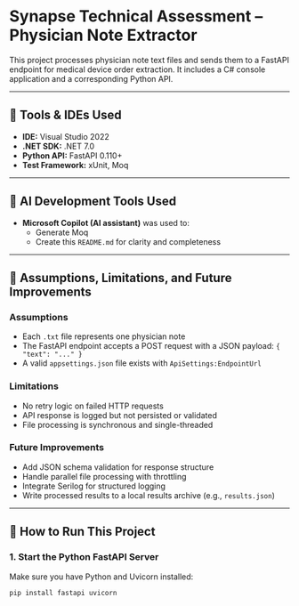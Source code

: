 # Synapse Technical Assessment – Physician Note Extractor

This project processes physician note text files and sends them to a FastAPI endpoint for medical device order extraction. It includes a C# console application and a corresponding Python API.

---

## 🧰 Tools & IDEs Used

- **IDE:** Visual Studio 2022
- **.NET SDK:** .NET 7.0
- **Python API:** FastAPI 0.110+
- **Test Framework:** xUnit, Moq

---

## 🤖 AI Development Tools Used

- **Microsoft Copilot (AI assistant)** was used to:
  - Generate Moq
  - Create this `README.md` for clarity and completeness
---

## 📝 Assumptions, Limitations, and Future Improvements

### Assumptions

- Each `.txt` file represents one physician note
- The FastAPI endpoint accepts a POST request with a JSON payload: `{ "text": "..." }`
- A valid `appsettings.json` file exists with `ApiSettings:EndpointUrl`

### Limitations

- No retry logic on failed HTTP requests
- API response is logged but not persisted or validated
- File processing is synchronous and single-threaded

### Future Improvements

- Add JSON schema validation for response structure
- Handle parallel file processing with throttling
- Integrate Serilog for structured logging
- Write processed results to a local results archive (e.g., `results.json`)

---

## 🚀 How to Run This Project

### 1. Start the Python FastAPI Server

Make sure you have Python and Uvicorn installed:

```bash
pip install fastapi uvicorn
